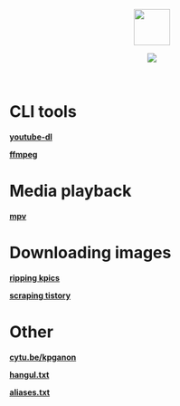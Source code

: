 <p align="center">
<img src="http://i.imgur.com/nOcOnyE.gif" height="64" width="64">
</p>
<p align="center">
<img src="http://i.imgur.com/fRjPY8E.gif">
</p>

<br>

# CLI tools

[**youtube-dl**](https://github.com/kpganon/Guides/raw/master/youtube-dl%20guide%20v2.0.txt)

[**ffmpeg**](https://github.com/kpganon/Guides/raw/master/ffmpeg%20guide%20rev%201.1.txt)

# Media playback

[**mpv**](https://github.com/kpganon/Guides/raw/master/MPV%20Guide%20v1.0.txt)

# Downloading images

[**ripping kpics**](https://github.com/kpganon/Guides/blob/master/Ripping%20kpics%20with%20downthemal!.txt)

[**scraping tistory**](https://github.com/kpganon/Guides/raw/master/Scraping%20Tistory%20v1.1.txt)

# Other

[**cytu.be/kpganon**](https://github.com/kpganon/Guides/raw/master/Cytube.txt)

[**hangul.txt**](https://github.com/kpganon/Guides/raw/master/hangul.txt)

[**aliases.txt**](https://github.com/kpganon/Guides/raw/master/aliases.txt)
